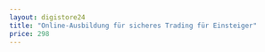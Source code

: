 ```yaml
---
layout: digistore24
title: "Online-Ausbildung für sicheres Trading für Einsteiger"
price: 298
---
```

